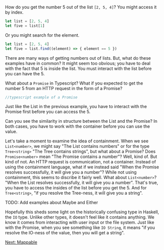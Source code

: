 How do you get the number 5 out of the list `[2, 5, 4]`? You might access it by index.

```typescript
let list = [2, 5, 4]
let five = list[1]
```

Or you might search for the element.

```typescript
let list = [2, 5, 4]
let five = list.find((element) => { element == 5 })
```

There are many ways of getting numbers out of lists. But, what do these examples have in common? It might seem too obvious; you have to deal with the fact that 5 is inside the list. You must interact with the list before you can have the 5.

What about a `Promise` in Typescript? What if you expected to get the number 5 from an HTTP request in the form of a Promise?
```typescript
//typescript example of a Promise
```
Just like the List in the previous example, you have to interact with the Promise first before you can access the 5.

Can you see the similarity in structure between the List and the Promise? In both cases, you have to work with the container before you can use the value.

Let's take a moment to examine the idea of containment. When we see `List<number>`, we might say "The List contains numbers" or for the type `Tree<string>` "The Tree contains strings", but what about a Promise? Does `Promise<number>` mean "The Promise contains a number"? Well, kind of. But kind of not. An HTTP request is communication, not a container. Instead of using the containment language, what if we instead said "When the Promise resolves successfully, it will give you a number"? While not using containment, this seems to discribe it fairly well. What about `List<number>`? "When the List resolves successfully, it will give you a number". That's true, you have to access the insides of the list before you get the 5. And for `Tree<string>`, "if you resolve the Tree-ness, it will give you a string".

TODO: Add examples about Maybe and Either

Hopefully this sheds some light on the historically confusing type in Haskell, the `IO` type. Unlike other types, it doesn't feel like it contains anything. We know it comes from interacting with user input or the file system. Just like with the Promise, when you see something like `IO String`, it means "if you resolve the IO-ness of the value, then you will get a string".

[Next: Mappable](./mappable.md)